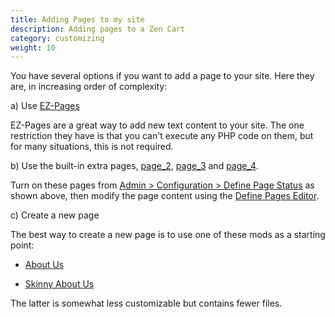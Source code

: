 ```yaml
---
title: Adding Pages to my site 
description: Adding pages to a Zen Cart 
category: customizing 
weight: 10
---
```


You have several options if you want to add a page to your site.  Here they are, in increasing order of complexity: 

a) Use [EZ-Pages](/user/ezpages/what_are_ezpages)

EZ-Pages are a great way to add new text content to your site. 
The one restriction they have is that you can't execute any PHP code on them,
but for many situations, this is not required.

b) Use the built-in extra pages, [page_2](/user/admin_pages/configuration/configuration_definepagestatus/#define_page_2), [page_3](/user/admin_pages/configuration/configuration_definepagestatus/#define_page_3) and [page_4](/user/admin_pages/configuration/configuration_definepagestatus/#define_page_4).

Turn on these pages from [Admin > Configuration > Define Page Status](/user/admin_pages/configuration/configuration_definepagestatus/) as shown above, then modify the page content using the [Define Pages Editor](/user/admin_pages/tools/define_pages/). 

c) Create a new page

The best way to create a new page is to use one of these mods as a starting point: 

- [About Us](https://www.zen-cart.com/downloads.php?do=file&id=86) 

- [Skinny About Us](https://www.zen-cart.com/downloads.php?do=file&id=2198) 

The latter is somewhat less customizable but contains fewer files. 

